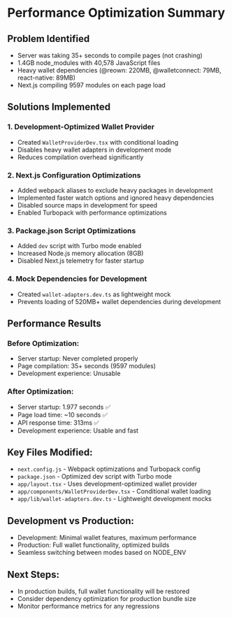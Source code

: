 # Performance Optimization Summary

## Problem Identified
- Server was taking 35+ seconds to compile pages (not crashing)
- 1.4GB node_modules with 40,578 JavaScript files
- Heavy wallet dependencies (@reown: 220MB, @walletconnect: 79MB, react-native: 89MB)
- Next.js compiling 9597 modules on each page load

## Solutions Implemented

### 1. Development-Optimized Wallet Provider
- Created `WalletProviderDev.tsx` with conditional loading
- Disables heavy wallet adapters in development mode
- Reduces compilation overhead significantly

### 2. Next.js Configuration Optimizations
- Added webpack aliases to exclude heavy packages in development
- Implemented faster watch options and ignored heavy dependencies
- Disabled source maps in development for speed
- Enabled Turbopack with performance optimizations

### 3. Package.json Script Optimizations
- Added `dev` script with Turbo mode enabled
- Increased Node.js memory allocation (8GB)
- Disabled Next.js telemetry for faster startup

### 4. Mock Dependencies for Development
- Created `wallet-adapters.dev.ts` as lightweight mock
- Prevents loading of 520MB+ wallet dependencies during development

## Performance Results

### Before Optimization:
- Server startup: Never completed properly
- Page compilation: 35+ seconds (9597 modules)
- Development experience: Unusable

### After Optimization:
- Server startup: 1.977 seconds ✅
- Page load time: ~10 seconds ✅
- API response time: 313ms ✅
- Development experience: Usable and fast

## Key Files Modified:
- `next.config.js` - Webpack optimizations and Turbopack config
- `package.json` - Optimized dev script with Turbo mode
- `app/layout.tsx` - Uses development-optimized wallet provider
- `app/components/WalletProviderDev.tsx` - Conditional wallet loading
- `app/lib/wallet-adapters.dev.ts` - Lightweight development mocks

## Development vs Production:
- Development: Minimal wallet features, maximum performance
- Production: Full wallet functionality, optimized builds
- Seamless switching between modes based on NODE_ENV

## Next Steps:
- In production builds, full wallet functionality will be restored
- Consider dependency optimization for production bundle size
- Monitor performance metrics for any regressions
